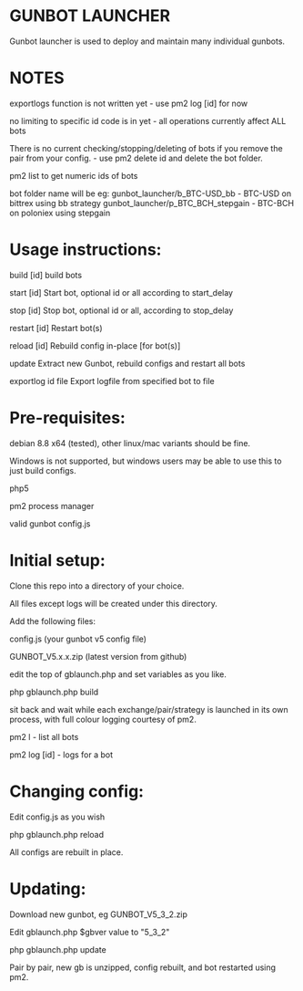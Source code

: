 GUNBOT LAUNCHER
===

Gunbot launcher is used to deploy and maintain many individual gunbots.


NOTES
=====
exportlogs function is not written yet - use pm2 log [id] for now

no limiting to specific id code is in yet - all operations currently affect ALL bots

There is no current checking/stopping/deleting of bots if you remove the pair from your config. - use pm2 delete id and delete the bot folder.

pm2 list  to get numeric ids of bots

bot folder name will be eg:
  gunbot_launcher/b_BTC-USD_bb          -     BTC-USD on bittrex using bb strategy
  gunbot_launcher/p_BTC_BCH_stepgain    -     BTC-BCH on poloniex using stepgain



Usage instructions:
===

build [id]          build bots

start [id]          Start bot, optional id or all according to start_delay

stop [id]           Stop bot, optional id or all, according to stop_delay

restart [id]        Restart bot(s)

reload [id]         Rebuild config in-place [for bot(s)]

update              Extract new Gunbot, rebuild configs and restart all bots

exportlog id file   Export logfile from specified bot to file




Pre-requisites:
===
debian 8.8 x64 (tested), other linux/mac variants should be fine.

Windows is not supported, but windows users may be able to use this to just build configs.

php5

pm2 process manager

valid gunbot config.js



Initial setup:
===
Clone this repo into a directory of your choice.

All files except logs will be created under this directory.

Add the following files:

 config.js          (your gunbot v5 config file)

 GUNBOT_V5.x.x.zip  (latest version from github)

edit the top of gblaunch.php and set variables as you like.



php gblaunch.php build

sit back and wait while each exchange/pair/strategy is launched in its own process, with full colour logging courtesy of pm2.

pm2 l   - list all bots

pm2 log [id]  - logs for a bot



Changing config:
===
Edit config.js as you wish

php gblaunch.php reload

All configs are rebuilt in place.



Updating:
===
Download new gunbot, eg GUNBOT_V5_3_2.zip

Edit gblaunch.php $gbver value to "5_3_2"

php gblaunch.php update

Pair by pair, new gb is unzipped, config rebuilt, and bot restarted using pm2.
